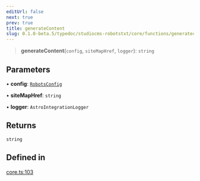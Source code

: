 ```yaml
---
editUrl: false
next: true
prev: true
title: generateContent
slug: 0.1.0-beta.5/typedoc/studiocms-robotstxt/core/functions/generatecontent
---
```


> **generateContent**(`config`, `siteMapHref`, `logger`): `string`

## Parameters

• **config**: [`RobotsConfig`](/0.1.0-beta.5/typedoc/studiocms-robotstxt/index/interfaces/robotsconfig/)

• **siteMapHref**: `string`

• **logger**: `AstroIntegrationLogger`

## Returns

`string`

## Defined in

[core.ts:103](https://github.com/astrolicious/studiocms/tree/main/packages/studiocms_robotstxt/src/core.ts#L103)
